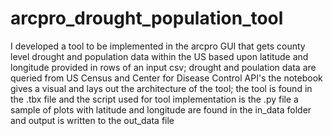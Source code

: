 # arcpro_drought_population_tool
I developed a tool to be implemented in the arcpro GUI that gets county level drought and population data within the US based upon latitude and longitude provided in rows of an input csv; drought and poulation data are queried from US Census and Center for Disease Control API's
the notebook gives a visual and lays out the architecture of the tool; the tool is found in the .tbx file and the script used for tool implementation is the .py file a sample of plots with latitude and longitude are found in the in_data folder and output is written to the out_data file
